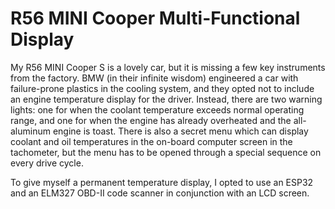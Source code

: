 <h1>R56 MINI Cooper Multi-Functional Display</h1>

My R56 MINI Cooper S is a lovely car, but it is missing a few key instruments from the factory. BMW (in their infinite wisdom) engineered a car with failure-prone plastics in the cooling system, and they opted not to include an engine temperature display for the driver. Instead, there are two warning lights: one for when the coolant temperature exceeds normal operating range, and one for when the engine has already overheated and the all-aluminum engine is toast. There is also a secret menu which can display coolant and oil temperatures in the on-board computer screen in the tachometer, but the menu has to be opened through a special sequence on every drive cycle. 

To give myself a permanent temperature display, I opted to use an ESP32 and an ELM327 OBD-II code scanner in conjunction with an LCD screen.

